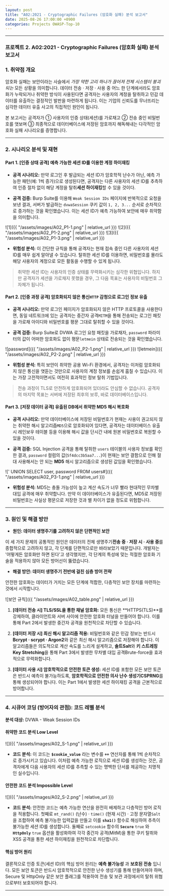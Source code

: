 ```yaml
---
layout: post
title: "A02:2021 - Cryptographic Failures (암호화 실패) 분석 보고서"
date: 2025-08-26 17:00:00 +0900
categories: Projects OWASP-Top-10
---
```

---

### **프로젝트 2. A02:2021 - Cryptographic Failures (암호화 실패) 분석 보고서**

### 1. 취약점 개요

   암호화 실패는 보안이라는 사슬에서 *가장 약한 고리 하나가 끊어져 전체 시스템이 붕괴되는* 모든 상황을 의미합니다. 데이터 전송 · 저장 · 사용 중 어느 한 단계에서라도 암호화가 누락되거나 취약한 방식이 사용된다면 공격자는 사용자의 계정을 탈취하고 민감 데이터를 유출하는 결정적인 발판을 마련하게 됩니다. 이는 기업의 신뢰도를 무너뜨리는 심각한 데이터 유출 사고의 직접적인 원인이 됩니다.

   본 보고서는 공격자가 ① 사용자의 인증 상태(세션)를 가로채고 ② 전송 중인 비밀번호를 엿보며 ③ 최종적으로 데이터베이스에 저장된 암호까지 해독해내는 다각적인 암호화 실패 시나리오를 증명합니다.

---

### 2. 시나리오 분석 및 재현

#### Part 1. [인증 상태 공격] 예측 가능한 세션 ID를 이용한 계정 하이재킹

*   **공격 시나리오:**
   만약 로그인 후 발급되는 세션 ID가 암호학적 난수가 아닌, 예측 가능한 패턴(예: 1씩 증가)으로 생성된다면, 공격자는 다른 사용자의 세션 ID를 추측하여 인증 절차 없이 해당 계정을 탈취**세션 하이재킹**할 수 있을 것이다.

*   **공격 검증:**
   Burp Suite를 이용해 `Weak Session IDs` 페이지에 반복적으로 요청을 보낸 결과, 서버가 발급하는 `dvwaSession` 쿠키 값이 `1, 2, 3...` 순서로 순차적으로 증가하는 것을 확인했습니다. 이는 세션 ID가 예측 가능하여 보안에 매우 취약함을 의미합니다.

   ![1]({{ "/assets/images/A02_P1-1.png" | relative_url }})
   ![2]({{ "/assets/images/A02_P1-2.png" | relative_url }})
   ![3]({{ "/assets/images/A02_P1-3.png" | relative_url }})

*   **위험성 분석:**
   이 간단한 규칙을 통해 공격자는 현재 접속 중인 다른 사용자의 세션 ID를 매우 쉽게 알아낼 수 있습니다. 탈취한 세션 ID를 이용하면, 비밀번호를 몰라도 해당 사용자의 계정으로 모든 활동을 수행할 수 있게 됩니다.

>   취약한 세션 ID는 사용자의 인증 상태를 무력화시키는 심각한 위협입니다. 하지만 공격자가 세션을 가로채지 못했을 경우, 그 다음 목표는 사용자의 비밀번호 그 자체가 됩니다.

#### Part 2. [인증 과정 공격] 암호화되지 않은 통신`HTTP` 감청으로 로그인 정보 유출

*   **공격 시나리오:**
   만약 로그인 페이지가 암호화되지 않은 HTTP 프로토콜을 사용한다면, 동일 네트워크에 있는 공격자는 중간자 공격`MITM`을 통해 전송되는 로그인 패킷을 가로채 아이디와 비밀번호를 평문 그대로 탈취할 수 있을 것이다.

*   **공격 검증:**
   Burp Suite로 DVWA 로그인 요청 패킷을 가로채자, `password` 파라미터의 값이 어떠한 암호화도 없이 평문`letmein` 상태로 전송되는 것을 확인했습니다.

   ![password]({{ "/assets/images/A02_P2-1.png" | relative_url }})
   ![letmein]({{ "/assets/images/A02_P2-2.png" | relative_url }})

*   **위험성 분석:**
   특히 보안이 취약한 공용 Wi-Fi 환경에서, 공격자는 이처럼 암호화되지 않은 통신을 엿듣는 것만으로 사용자의 계정 정보를 손쉽게 훔칠 수 있습니다. 이는 가장 고전적이면서도 여전히 효과적인 정보 탈취 기법입니다.

>   전송 과정이 TLS로 안전하게 암호화되어 있더라도 안심할 수 없습니다. 공격자의 마지막 목표는 서버에 저장된 최후의 보루, 바로 데이터베이스입니다.

#### Part 3. [저장 데이터 공격] 유출된 DB에서 취약한 MD5 해시 복호화

*   **공격 시나리오:**
   만약 데이터베이스에 저장된 비밀번호가 현재는 사용이 권고되지 않는 취약한 해시 알고리즘`MD5`으로 암호화되어 있다면, 공격자는 데이터베이스 유출 시 레인보우 테이블 등을 이용해 해시 값을 단시간 내에 원본 비밀번호로 복원할 수 있을 것이다.

*   **공격 검증:**
   SQL Injection 공격을 통해 탈취한 `users` 테이블의 사용자 정보를 확인한 결과, `password` 컬럼의 값(`5f4dcc3b5aa7...`)이 현재는 보안 결함으로 인해 절대 사용해서는 안 되는 **MD5** 해시 알고리즘으로 생성된 값임을 확인했습니다.

   ![' UNION SELECT user, password FROM users#]({{ "/assets/images/A02_P3-1.png" | relative_url }})

*   **위험성 분석:**
   MD5는 충돌 가능성이 높고 계산 속도가 너무 빨라 현대적인 무차별 대입 공격에 매우 취약합니다. 만약 이 데이터베이스가 유출된다면, MD5로 저장된 비밀번호는 사실상 평문으로 저장한 것과 별 차이가 없을 정도로 위험합니다.
    
---

### 3. 원인 및 해결 방안

*   **원인: 데이터 생명주기를 고려하지 않은 단편적인 보안**

   이 세 가지 문제의 공통적인 원인은 데이터의 전체 생명주기**전송 중 · 저장 시 · 사용 중**를 종합적으로 고려하지 않고, 각 단계를 단편적으로만 바라보았기 때문입니다. 개발자는 '어떻게든 암호화만 하면 된다'고 생각했지만, 각 단계의 특성에 맞는 적절한 암호화 기술을 적용하지 않아 모든 방어선이 뚫렸습니다.

*   **해결 방안: 데이터 생명주기 전반에 걸친 심층 방어 전략**

   안전한 암호화는 데이터가 거치는 모든 단계에 적합한, 다층적인 보안 장치를 마련하는 것에서 시작합니다.

   ![보안 규칙]({{ "/assets/images/A02_table.png" | relative_url }})

1.  **[데이터 전송 시] TLS/SSL을 통한 채널 암호화:**
   모든 통신은 **HTTPS(TLS)**를 강제하여, 클라이언트와 서버 사이에 안전한 암호화 터널을 만들어야 합니다. 이를 통해 Part 2에서 발생한 중간자 공격을 원천적으로 차단할 수 있습니다.

2.  **[데이터 저장 시] 최신 해시 알고리즘 적용:**
   비밀번호와 같은 민감 정보는 반드시 **Bcrypt · scrypt · Argon2**와 같은 최신 해시 알고리즘으로 저장해야 합니다. 이 알고리즘들은 의도적으로 계산 속도를 느리게 설계하고, **솔트Salt**와 **키 스트레칭Key Stretching**을 통해 Part 3에서 발생한 무차별 대입 공격Brute-force을 효과적으로 무력화합니다.

3.  **[데이터 사용 시] 암호학적으로 안전한 토큰 생성:**
   세션 ID를 포함한 모든 보안 토큰은 반드시 예측이 불가능하도록, **암호학적으로 안전한 의사 난수 생성기CSPRNG**를 통해 생성되어야 합니다. 이는 Part 1에서 발생한 세션 하이재킹 공격을 근본적으로 방어합니다.

---

### 4. 시큐어 코딩 (방어자의 관점): 코드 레벨 분석

**분석 대상:** DVWA - Weak Session IDs

#### 취약한 코드 분석 Low Level

   ![]({{ "/assets/images/A02_S-1.png" | relative_url }})  

   *   **코드 분석:** 이 코드는 **`$cookie_value`** 라는 변수를 **`++`** 연산자를 통해 1씩 순차적으로 증가시키고 있습니다. 이처럼 예측 가능한 로직으로 세션 ID를 생성하는 것은, 공격자에게 다음 사용자의 세션 ID를 추측할 수 있는 명백한 단서를 제공하는 치명적인 실수입니다.

#### 안전한 코드 분석 Impossible Level

   ![]({{ "/assets/images/A02_S-2.png" | relative_url }})  

   *   **코드 분석:** 안전한 코드는 예측 가능한 연산을 완전히 배제하고 다층적인 방어 로직을 적용합니다. 첫째로 `mt_rand()` (난수) · `time()` (현재 시간) · 고정 문자열`Salt`을 조합하여 예측 불가능한 입력값을 만들고 이를 **`sha1()`** 함수로 해싱하여 추측이 불가능한 세션 ID를 생성합니다. 둘째로 `setcookie` 함수의 **`Secure`** `true` 와 **`HttpOnly`** `true` 옵션을 활성화하여 각각 중간자 공격(MitM)을 통한 쿠키 탈취와 XSS 공격을 통한 세션 하이재킹을 원천적으로 차단합니다.

#### 핵심 방어 원리

   결론적으로 인증 토큰(세션 ID)의 핵심 방어 원리는 **예측 불가능성** 과 **보호된 전송** 입니다. 모든 보안 토큰은 반드시 암호학적으로 안전한 난수 생성기를 통해 만들어져야 하며, Secure 및 HttpOnly 같은 보안 플래그를 적용하여 전송 및 보관 과정에서의 탈취 위협으로부터 보호되어야 합니다.

<hr class="short-rule">